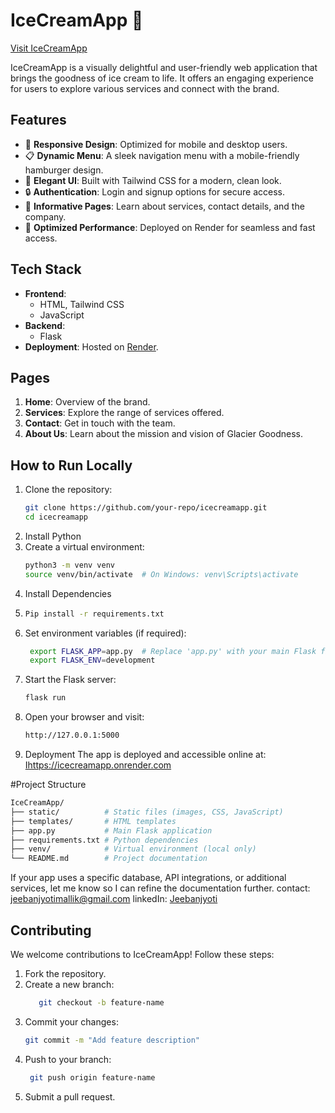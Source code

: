 # IceCreamApp 🍦

[Visit IceCreamApp](https://icecreamapp.onrender.com)

IceCreamApp is a visually delightful and user-friendly web application that brings the goodness of ice cream to life. It offers an engaging experience for users to explore various services and connect with the brand.

## Features

- 🌟 **Responsive Design**: Optimized for mobile and desktop users.
- 📋 **Dynamic Menu**: A sleek navigation menu with a mobile-friendly hamburger design.
- 🎨 **Elegant UI**: Built with Tailwind CSS for a modern, clean look.
- 🔒 **Authentication**: Login and signup options for secure access.
- 📝 **Informative Pages**: Learn about services, contact details, and the company.
- 🚀 **Optimized Performance**: Deployed on Render for seamless and fast access.

## Tech Stack

- **Frontend**: 
  - HTML, Tailwind CSS
  - JavaScript
- **Backend**: 
  - Flask 
- **Deployment**: Hosted on [Render](https://render.com).

## Pages

1. **Home**: Overview of the brand.
2. **Services**: Explore the range of services offered.
3. **Contact**: Get in touch with the team.
4. **About Us**: Learn about the mission and vision of Glacier Goodness.

## How to Run Locally

1. Clone the repository:
   ```bash
   git clone https://github.com/your-repo/icecreamapp.git
   cd icecreamapp
2. Install Python
3. Create a virtual environment:
   ```bash
   python3 -m venv venv
   source venv/bin/activate  # On Windows: venv\Scripts\activate
4. Install Dependencies
5. ```bash
   Pip install -r requirements.txt 
6. Set environment variables (if required):
   ```bash
    export FLASK_APP=app.py  # Replace 'app.py' with your main Flask file name
    export FLASK_ENV=development
7. Start the Flask server:
   ```bash
   flask run
8. Open your browser and visit:
   ```bash
   http://127.0.0.1:5000
9. Deployment
The app is deployed and accessible online at: [Ihttps://icecreamapp.onrender.com](https://icecreamapp.onrender.com)

#Project Structure
  ```bash
IceCreamApp/
├── static/          # Static files (images, CSS, JavaScript)
├── templates/       # HTML templates
├── app.py           # Main Flask application
├── requirements.txt # Python dependencies
├── venv/            # Virtual environment (local only)
└── README.md        # Project documentation
```

If your app uses a specific database, API integrations, or additional services, let me know so I can refine the documentation further.
contact: jeebanjyotimallik@gmail.com
linkedIn: [Jeebanjyoti](https://linkedin.com/in/jeebanjyoti)

## Contributing
We welcome contributions to IceCreamApp! Follow these steps:

1. Fork the repository.
2. Create a new branch:
   ```bash
      git checkout -b feature-name
3. Commit your changes:
    ```bash
    git commit -m "Add feature description"
4. Push to your branch:
   ```bash
    git push origin feature-name
5. Submit a pull request.
